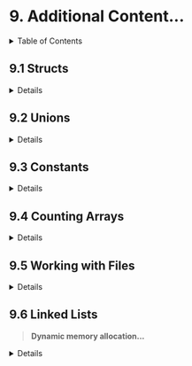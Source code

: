 # 9. Additional Content...

<details>
<summary>Table of Contents</summary>

- [9. Additional Content...](#9-additional-content)
  - [9.1 Structs](#91-structs)
    - [Creating a Structure Template](#creating-a-structure-template)
    - [Structure Variables](#structure-variables)
    - [Challenge #1 - Initialize \& Print Date Variable (Struct)](#challenge-1---initialize--print-date-variable-struct)
    - [Typedef \& Structures](#typedef--structures)
    - [Chall.#2 - General FunctionZ to use Input \& Print of a struct](#chall2---general-functionz-to-use-input--print-of-a-struct)
    - [Chall.#3 - Find the Next Date](#chall3---find-the-next-date)
    - [Initializing a Struct in C (Variables)](#initializing-a-struct-in-c-variables)
    - [Chall.#4 - Input Point \& Print Point](#chall4---input-point--print-point)
    - [Static Array of Structs](#static-array-of-structs)
    - [Writing Associate Logical Functions](#writing-associate-logical-functions)
    - [Composing struct inside another struct](#composing-struct-inside-another-struct)
    - [Structs as the BASIS for more Advanced Topics](#structs-as-the-basis-for-more-advanced-topics)
  - [9.2 Unions](#92-unions)
    - [General Introduction](#general-introduction)
    - [Unions - Variables](#unions---variables)
    - [Usage, Practice, Examples](#usage-practice-examples)
      - [Example 01](#example-01)
      - [Example 02](#example-02)
    - [Additional Explanations and Examples (Pointers, Arrays...)](#additional-explanations-and-examples-pointers-arrays)
  - [9.3 Constants](#93-constants)
    - [Constants VS Variables](#constants-vs-variables)
    - [Syntax and usage of Constants](#syntax-and-usage-of-constants)
    - [Exclusive TIPS](#exclusive-tips)
    - [3 main reasons for using constants](#3-main-reasons-for-using-constants)
  - [9.4 Counting Arrays](#94-counting-arrays)
    - [Intro - Counting with Separated Counter Variables](#intro---counting-with-separated-counter-variables)
    - [Working with Counter Arrays](#working-with-counter-arrays)
      - [Counting Array - Learning the Concept](#counting-array---learning-the-concept)
    - [Basic Exercise #1 - Set 0-5](#basic-exercise-1---set-0-5)
    - [Basic Exercise #2 - Find Max Appearances (Set 0-9)](#basic-exercise-2---find-max-appearances-set-0-9)
    - [Moving forward with the Mapping](#moving-forward-with-the-mapping)
    - [Basic Exercise #3 - Find Max Appearances (Set 5-10)](#basic-exercise-3---find-max-appearances-set-5-10)
    - [Chall. #1 - Finding the lowercase letter that appears the most](#chall-1---finding-the-lowercase-letter-that-appears-the-most)
    - [Chall. #2 - Finding the uppercase letter that appears the most](#chall-2---finding-the-uppercase-letter-that-appears-the-most)
    - [Chall. #3 - Finding the letter that appears the most](#chall-3---finding-the-letter-that-appears-the-most)
  - [9.5 Working with Files](#95-working-with-files)
    - [What is a file \[as a stream of bytes\]](#what-is-a-file-as-a-stream-of-bytes)
    - [Examples of Stream already used (Input/Output/Error)](#examples-of-stream-already-used-inputoutputerror)
    - [Start with Files - Steps and Syntax in C](#start-with-files---steps-and-syntax-in-c)
    - [Creating and Reading from a File](#creating-and-reading-from-a-file)
    - [Intro to 6 basic functions for working with textual files](#intro-to-6-basic-functions-for-working-with-textual-files)
      - [`fgetc` (`r`)](#fgetc-r)
      - [`fputc` (`w`)](#fputc-w)
      - [`fprintf` (`w`) \& `fscanf` (`r`)](#fprintf-w--fscanf-r)
      - [`fputs` (`w`)](#fputs-w)
      - [`fgets` (`r`)](#fgets-r)
    - [Introducing EOF](#introducing-eof)
    - [Challenges](#challenges)
      - [Chall #1 - Number of Characters in a file](#chall-1---number-of-characters-in-a-file)
      - [Chall #2 - Number of Lines in a file](#chall-2---number-of-lines-in-a-file)
      - [Chall #3 - Writing Numbers and their Powers to a file](#chall-3---writing-numbers-and-their-powers-to-a-file)
      - [Chall #4 - Reading Numbers from a file](#chall-4---reading-numbers-from-a-file)
      - [Chall #5 - Calculate character appearances in a file](#chall-5---calculate-character-appearances-in-a-file)
      - [Chall #6 - lowerFrequencyAppearances for Lowercase letters](#chall-6---lowerfrequencyappearances-for-lowercase-letters)
      - [Chall #7 - Print Max Appearances Lowercase Letter in file](#chall-7---print-max-appearances-lowercase-letter-in-file)
  - [9.6 Linked Lists](#96-linked-lists)
    - [Creating a Linked List](#creating-a-linked-list)
    - [Count of Nodes in a List](#count-of-nodes-in-a-list)
    - [How to use bool Data Types?](#how-to-use-bool-data-types)
    - [Finding an Element within a List](#finding-an-element-within-a-list)
    - [Count the number of values in a List](#count-the-number-of-values-in-a-list)

</details>

## 9.1 Structs

<details>
<summary>Details</summary>

### Creating a Structure Template

```c
struct <struct-name>{
    <type><field-name>;
    <type><field-name>;
    ...
    <type><field-name>;
};
```

<details>
<summary>More examples</summary>

```c
// Date struct
struct date{
    int day;
    int month;
    int year;
};

// Point struct
struct point{
    int x;
    int y;
};

// Address struct
struct address{
    char state[20];
    char city[10];
    char street[15];
    int number;
};
```

> It's like a big variable: a big box for small boxes

</details>

### Structure Variables

<details>
<summary>Explanation</summary>

Declaring a variable of some structure type

```c
struct <name> <variable>
struct date myDate1, myDate2;
```

Access to variable's fields (**dot-notation**)

```c
<variable>.<field>

myDate1.day = 6;
myDate1.month = 2;
myDate1.year = 2023;
scanf("%d", &myDate.month);
printf("%d", myDate.year);
```
</details>

### Challenge #1 - Initialize & Print Date Variable (Struct)

```c
#include <stdio.h>

struct point{
    int x;
    int y;
};

struct date{
    int day;
    int month;
    int year;
};

int main(){

    struct point p1;
        printf("Enter x coordinate: ");
        scanf("%d", &p1.x);
        printf("Enter y coordinate: ");
        scanf("%d", &p1.y);
    printf("The point is (%d,%d) \n", p1.x, p1.y);

    struct date birthday;
        printf("Enter your birthday (day): ");
        scanf("%d", &birthday.day);
        printf("Enter your birthday (month): ");
        scanf("%d", &birthday.month);
        printf("Enter your birthday (year): ");
        scanf("%d", &birthday.year);
    printf("Your birthday is %d-%d-%d \n", birthday.day, birthday.month, birthday.year);

    return 0;
}
```

### Typedef & Structures

<details>
<summary>Explanation</summary>

```c
// How to name variables?

// 1. Classic
int grade_math, grade_physics;

// 2. New mechanism
typedef int GRADE;
GRADE math;
GRADE physics;
```

```c
// How to apply 'typedef' to Structs

// 1. Classic
struct date{
    int day;
    int month;
    int year;
};

struct date myDate1, myDate2;

// 2. New mechanism
typedef struct date{
    int day;
    int month;
    int year
}Date;

Date myDate1, myDate2;
```

```c
// 'typedef' wonders

// 1. Example 01 
void printDate(Date dt){
    printf("Date = %d-%d-%d ", dt.year, dt.month, dt.day);
}

// 2. Exammple 02
Date inputDate(){
    Date dt;
    printf("Enter day (1-31): ");
    scanf("%d", &dt.day);
        // initialize Month and Year
    return dt;
}
```

</details>

### Chall.#2 - General FunctionZ to use Input & Print of a struct

```c
#include <stdio.h>

typedef struct date{
    int day;
    int month;
    int year;
}Date;

void printDate(Date dt){
    printf("Date = %d-%d-%d \n\n", dt.year, dt.month, dt.day);
}

Date inputDate(){
    Date dt;
    printf("- Enter day: ");
    scanf("%d", &dt.day);
    printf("- Enter month: ");
    scanf("%d", &dt.month);
    printf("- Enter year: ");
    scanf("%d", &dt.year);
    return dt;
}

int main(){
    Date birthday, today;
    puts("When's your birthday?");
    birthday = inputDate();
    printDate(birthday);
    puts("Today is ...?");
    today = inputDate();
    printDate(today);
    return 0;
}
```


### Chall.#3 - Find the Next Date

- Write a function that
  - Receives a 'date' variable
  - Find and print the NEXT day on the calendar

```c
#include <stdio.h>

typedef struct date{
    int day;
    int month;
    int year;
}Date;

void printNextDay(Date dt){

    printf("Given date = %d-%.2d-%.2d \n", dt.year, dt.month, dt.day);

    if ((dt.month == 2) && (dt.day == 28)){
        dt.month++;
        dt.day=1;
    } else if ((dt.month == 1 || 3 || 5 || 7 || 8 || 10) && (dt.day == 31)){
        dt.month++;
        dt.day=1;
    } else if ((dt.month == 4 || 6 || 9 || 11) && (dt.day == 30)){
        dt.month++;
        dt.day=1;
    } else if ((dt.month == 12) && (dt.day == 31)){
        dt.month = 1;
        dt.day = 1;
        dt.year++;
    } else dt.day++;

    printf("Next day = %d-%.2d-%.2d \n", dt.year, dt.month, dt.day);
}


Date inputDate(){
    Date dt;
    printf("- Enter day: ");
    scanf("%d", &dt.day);
    printf("- Enter month: ");
    scanf("%d", &dt.month);
    printf("- Enter year: ");
    scanf("%d", &dt.year);
    return dt;
}

int main(){
    Date userDate;
    puts("Provide a date to calculate its next day!");
    userDate = inputDate();
    if ((userDate.day < 1) || (userDate.day > 31) || (userDate.month < 1) || (userDate.month > 12))
        puts("Wrong date, please try again");
    else printNextDay(userDate);
    return 0;
}
```

### Initializing a Struct in C (Variables)

<details>
<summary>Explanation</summary>

Different ways to initialize Struct Variables:

```c
#include <stdio.h>

typedef struct point{
    int x;
    int y;
}Point;

int main(){

    // Declare a 'Point' var (without initialization)
    Point p1;

    // Initializing a 'Point' var (fields in order)
    Point p2 = {5,7};

    // Using Designated Initializer
    Point p3 = {.x = 3, .y = 4};

    // Using Designated Initializer (not in order)
    Point p4 = {.y = 10, .x = 2};

    // Designated Initializer (other fields initialized with 0)
    Point p5 = {.x = 1};


    // PRINT 'EM ALL
    printf("p1) x=%d y=%d \n", p1.x, p1.y);
    printf("p2) x=%d y=%d \n", p2.x, p2.y);
    printf("p3) x=%d y=%d \n", p3.x, p3.y);
    printf("p4) x=%d y=%d \n", p4.x, p4.y);
    printf("p5) x=%d y=%d \n", p5.x, p5.y);

    return 0;
}
```

> Mind data types!

</details>


### Chall.#4 - Input Point & Print Point

- Write 2 functions:
  - #1: Gets a point variable and prints its information
  - #2: responsible for getting a point input from the user and then return it

```c
#include <stdio.h>

typedef struct point{
    int x;
    int y;
}Point;

void printPoint(Point p){
    printf("x=%d y=%d \n", p.x, p.y);
}

Point inputPoint(){
    Point p;
    printf("- Enter x: ");
    scanf("%d", &p.x);
    printf("- Enter y: ");
    scanf("%d", &p.y);
    return p;
}

int main(){

    puts("Provide coordinates for a Point");
    Point p = inputPoint();
    printPoint(p);
    return 0;
}
```


### Static Array of Structs

```c
#include <stdio.h>
#define SIZE 5

typedef struct point{
    int x;
    int y;
}Point;


int main(){

    // Creating a 'Static Array of Points'
    Point pointsArr[SIZE];
    int i;

    // // Reading Input to the first point element in array
    // printf("- Enter x: ");
    // scanf("%d", &pointsArr[0].x);
    // printf("- Enter y: ");
    // scanf("%d", &pointsArr[0].y);

    // Iterating over all elements (reading input for each)
    for (i=0; i<SIZE; i++){
        printf("Enter x for point %d: ", i+1);
        scanf("%d", &pointsArr[i].x);
        printf("Enter y for point %d: ", i+1);
        scanf("%d", &pointsArr[i].y);
    }

    // Accessing and printing all elements in array
    for (i=0; i<SIZE; i++){
        printf("point %d: x=%d y=%d \n", i+1, pointsArr[i].x, pointsArr[i].y);
    }

    return 0;
}
```

> Can `main` be broken into different functions? Mind *struct* and *array* features...

<details>
<summary>@ChatGPT's</summary>

```c
#include <stdio.h>
#define SIZE 5

typedef struct point{
    int x;
    int y;
}Point;

void input_points(Point arr[], int size){
    int i;
    for (i=0; i<size; i++){
        printf("Enter x for point %d: ", i+1);
        scanf("%d", &arr[i].x);
        printf("Enter y for point %d: ", i+1);
        scanf("%d", &arr[i].y);
    }
}

void print_points(Point arr[], int size){
    int i;
    for (i=0; i<size; i++){
        printf("point %d: x=%d y=%d \n", i+1, arr[i].x, arr[i].y);
    }
}

int main(){

    Point pointsArr[SIZE];

    input_points(pointsArr, SIZE);
    print_points(pointsArr, SIZE);

    return 0;
}
```

</details>

<!--
```c
#include <stdio.h>
#define SIZE 5

typedef struct point{
    int x;
    int y;
}Point;


void printPointsArr(Point pointsArr[SIZE]){
    int i;
    for (i=0; i<SIZE; i++){
        printf("point %d: x=%d y=%d", i+1, pointsArr[i].x, pointsArr[i].y);
    }
}

Point inputPoint(){
    Point pointsArr[SIZE];
    int i;
    for (i=0; i<SIZE; i++){
        printf("Enter x for point %d: ", i+1);
        scanf("%d", &pointsArr[i].x);
        printf("Enter y for point %d: ", i+1);
        scanf("%d", &pointsArr[i].y);
    }
    return pointsArr[SIZE];
}


int main(){
    puts("Provide data for 5 Points!");
    Point pointsArr[SIZE] = inputPoint();
    printPointsArr(pointsArr[SIZE]);
    return 0;
}
```
-->


### Writing Associate Logical Functions

> Relational Operators: `<, >, <=, >=, !=, ==`

```c
#include <stdio.h>

typedef struct point{
    int x;
    int y;
}Point;

int equalPoint(Point p1, Point p2){   
    return (p1.x == p2.x && p1.y == p2.y) ? 1:0;
}

int main(){

    Point p1={4,4}, p2={4,4};

    if (equalPoint(p1,p2))
        puts("Points are the samey!");
    else puts("Points not equal dawg");

    return 0;
}
```

<!--ALSO used for emp1 age, id, etck-->

<!--
### Comprehensive Exercise - Rational Numbers Struct

<details>
<summary>Request</summary>

- Design and develop a rational number struct called Rational.
  - A rational number consists of two parts: numerator + denominator (eg. 1/3, 2/5, 7/3)
- Provide increment, decrement, addition, substraction, multiplication, division, smaller, bigger, equal and not equal functions to make relational/mathematical operatations on variables of a rational type.
- Write a main function to check out the correctness of your functions. Print the results before and after any operation that you do.

</details>


```c
#include <stdio.h>

typedef struct rational{
    int nume;   // numerator
    int deno;   // denominator
}Rational;

void increment(Rational *rPtr){
    (*rPtr).nume += (*rPtr).deno;
}

void decrement(Rational *rPtr){
    (*rPtr).nume -= (*rPtr).deno;
}

Rational addition(Rational rn1, Rational rn2){
    Rational result;
    result.deno = rn1.deno*rn2.deno;
    result.nume = rn1.nume*rn2.deno + rn2.nume*rn1.deno;
    return result;
}

Rational subtraction(Rational rn1, Rational rn2){
    Rational result;
    result.deno = rn1.deno*rn2.deno;
    result.nume = rn1.nume*rn2.deno - rn2.nume*rn1.deno;
    return result;
}

Rational multiplication(Rational rn1, Rational rn2){
    Rational result;
    result.deno = rn1.deno*rn2.deno;
    result.nume = rn1.nume*rn2.nume;
    return result;
}

Rational division(Rational rn1, Rational rn2){
    Rational result;
    result.deno = rn1.deno*rn2.nume;
    result.nume = rn1.nume*rn2.deno;
    return result;
}

int smaller(Rational rn1, Rational rn2){
    rn1.deno *= rn2.deno;
    rn2.deno *= rn1.deno;
    rn1.nume *= rn2.deno;
    rn2.nume *= rn1.deno;
    printf("%d VS %d \n", rn1.nume, rn2.nume);
    return (rn1.nume < rn2.nume) ? 0:1;
}


int main(){

    Rational rn1={3,4}, rn2={2,5};

    // printf("rn1) nume=%d deno=%d", rn1.nume, rn1.deno);
    // increment(rn1);
    // printf("rn1)  nume=%d deno=%d", rn1.nume, rn1.deno);

    Rational addResult = addition(rn1, rn2);
    printf("%d/%d \n", addResult.nume, addResult.deno);

    Rational subResult = subtraction(rn1, rn2);
    printf("%d/%d \n", subResult.nume, subResult.deno);

    Rational mulResult = multiplication(rn1, rn2);
    printf("%d/%d \n", mulResult.nume, mulResult.deno);

    Rational divResult = division(rn1, rn2);
    printf("%d/%d \n", divResult.nume, divResult.deno);


    if (smaller(rn1, rn2)) printf("'%d/%d' < '%d/%d' \n", rn1.nume, rn1.deno, rn2.nume, rn2.deno);

    return 0;
}
```
-->

### Composing struct inside another struct

```c
#include <stdio.h>

typedef struct point{
    int x;
    int y;
}Point;

typedef struct circle{
    Point center;
    double radius;
}Circle;


int main(){

    Point p1 = {3,5};
    Circle c1;
    Circle c2 = {2,6,8.8};

    c1.radius = 4.4;
    c1.center = p1;

    printf("C1: center=(x=%d y=%d) radius=%.2f \n", \
    p1.x, p1.x, c1.radius);
    printf("C2: center=(x=%d y=%d) radius=%.2f \n", \
    c2.center.x, c2.center.y, c2.radius);

    return 0;
}
```

### Structs as the BASIS for more Advanced Topics

- Structs as BASIS for Data Structures (Linked Lists, Trees, etc.)

</details>

## 9.2 Unions

<details>
<summary>Details</summary>

### General Introduction

- Useful for embedded devices (memory map registers to communicate with peripherals)
- == User Defined Data Type (as Structs)
- Collection of elements/variables of different types **stored in the same memory region**

### Unions - Variables

```c
union <union-name> {
    datatype1 field1;
    datatype2 field2;
};
```

```c
union info{
    char firstName[20];
    int age;
};

union minMax{
    int min;
    int max;
    double average;
};
```

### Usage, Practice, Examples

Difference with *Sructs* & COMPLETE examples

```markdown
STRUCT --> Separate block of memory for each variable
UNION ---> One memory region SHARED (size == max datatype size) // data overlaps
```

#### Example 01

```c
#include <stdio.h>
#include <string.h>

struct info_struct{       // 24 BYTES!!
    char firstName[20];     // 20 bytes
    int age;                // 4 bytes
};  

union info_union{         // 20 BYTES!!
    char firstName[20];     // 20 bytes
    int age;                // ~~4 bytes~~
};


int main(){

    union info_union myVar1;

    myVar1.age = 30;
    printf("Age: %d \n", myVar1.age);

    strcpy(myVar1.firstName, "supdawg!");
    printf("Name: %s \n", myVar1.firstName);

    printf("Age: %d (OVERLAPPED) \n", myVar1.age);

    return 0;
}
```
#### Example 02

```c
#include <stdio.h>

struct point_struct{
    int x;
    int y;
};

union point_union{
    int x;
    int y;
};

int main(){

    struct point_struct p1; // 8 bytes!!
    p1.x = 5;   // 4 bytes
    p1.y = 7;   // 4 bytes
    printf("p1_struct: x=%d y=%d \n", p1.x, p1.y);
    
    union point_union p2;   // 4 bytes!!
    p2.x = 4;   // ~~4 bytes~~
    printf("p2_union: x=%d y=%d \n", p2.x, p2.y);
    p2.y = 6;   // 4 bytes
    printf("p2_union: x=%d y=%d \n", p2.x, p2.y);

    return 0;
}
```


### Additional Explanations and Examples (Pointers, Arrays...)

```c
#include <stdio.h>
#define SIZE 3

/*
struct Student_struct{      // 16 bytes (??)
    int ID;                   // 4 bytes
    double GPA;               // 8 bytes
};
*/


typedef union student{      // 8 bytes  --> Store capacity for either ID or GPA!
    int ID;                   // ~~4 bytes~~
    double GPA;               // 8 bytes
}Student;


int main(){

    Student s1;
    Student *ptrS2;

    printf("Size of s1 union = %lu \n", sizeof(s1));
    printf("Size of ptrS2 union = %lu \n", sizeof(ptrS2));

    s1.ID = 5;
    printf("s1.ID = %d \n", s1.ID);

    ptrS2 = &s1;
    ptrS2->ID = 10;
    printf("s1.ID = %d \n", s1.ID);



    Student sArr[SIZE];
    int i;

    for (i=0; i<SIZE; i++){
        printf("Enter ID for s%d: ", i+1);
        scanf("%d", &sArr[i].ID);
    }

    for (i=0; i<SIZE; i++){
        printf("Student #%d ID = %d \n", i+1, sArr[i].ID);
    }


    /*
    struct Student_struct s1_s;
    printf("Size of s1 struct = %lu \n", sizeof(s1_s));
    */


    return 0;
}
```

</details>

## 9.3 Constants

<details>
<summary>Details</summary>

### Constants VS Variables

- Variables (`int`, `float`, `char`...) may change over time
- Constants DON'T!

### Syntax and usage of Constants

```c
// Add 'const' to the var declaration
const int year = 2000;
```

<!-- - Any attempt to change the value of `const` will lead to Compilation Error! -->

### Exclusive TIPS

1. "Default" usage of constants in C Language

```c
// Datatype 'int' is ASSUMED
const age = 35;
```

2. A pointer to a constant! == `const int *ptr;`
   - Value we're pointing to CAN'T BE CHANGED.
   - Pointer itself CAN BE CHANGED.


3. Constant pointer to var == `int *const ptr;`
   -  Value we're pointing to CAN BE CHANGED
   -  Pointer itself CAN'T BE CHANGED


```c
#include <stdio.h>

int main(){

    // Create constant vars
    const int age1 = 20;
    const int age2 = 25;

    // Create constant pointer that points to var 'age1'
    int *const ptr1 = &age1;
    printf("var1=%d var2=%d\n", age1, age2);
    

    // Modify var 'age1' value, not the actual pointer!
    *ptr1 = 30;
    printf("var1=%d var2=%d\n", age1, age2);
    

    // // To-fail attempt to change the pointer itself
    // ptr = &age2;

    printf("var1=%d var2=%d\n", age1, age2);
}
```

<!--
```c
#include <stdio.h>


int main(){

    // Create vars n1, n2 + constant vars n3, n4
    int n1 = 10;
    int n2 = 15;
    const int n3 = 20;
    const int n4 = 25;
    printf("Vars = %d %d %d %d\n", n1, n2, n3, n4);

    // Create pointers and constant pointers!
    const int *ptr1 = &n1;
    int *const ptr2 = &n2;
    const int *ptr3 = &n3;
    int *const ptr4 = &n4;  // Compiler Warning: initialization discards 'constant' qualifier from pointer target type 
    printf("Ptrs = %d %d %d %d\n", *ptr1, *ptr2, *ptr3, *ptr4);


    /*
    // Create constant pointer that points to var 'age1'
    int *const ptr1 = &age1;
    printf("var1=%d var2=%d\n", age1, age2);
    

    // Modify var 'age1' value, not the actual pointer!
    *ptr1 = 30;
    printf("var1=%d var2=%d\n", age1, age2);
    

    // // To-fail attempt to change the pointer itself
    // ptr = &age2;

    printf("var1=%d var2=%d\n", age1, age2);
    */
    

    return 0;
}
```
-->

4. Constant pointer pointing to constant integer. Neither the Pointer nor the Value can be changed. BOTH ARE CONSTANTS! == `const int *const ptr;`


### 3 main reasons for using constants

1. Performance! == Easier compiling if large program
2. Defense! == Ensure values may not change 
3. Code Readability

</details>


## 9.4 Counting Arrays

<details>
<summary>Details</summary>

### Intro - Counting with Separated Counter Variables

<details>
<summary>Intro</summary>


- Counting Appearances of Array with values {0,1}
  1. Given an array of a given size... The array consists only of values {0,1}. Eg. `0,1,0,1,0,0,1,0`
  2. We would like to know number of appearances of value 0 and value 1 in the array.
  3. Create two variables `count0` and `count1` and iterate 

- Counting with values {0,1,2}

```c
#include <stdio.h>
#define SIZE 8

int main(){

    int arr[SIZE] = {0,2,0,1,0,0,2,0};
    int count0, count1, count2;
    int i;

    for (i=0; i<SIZE; i++){
        if (0 == arr[i]) count0++;
        else if (1 == arr[i]) count1++;
        else if (1 == arr[i]) count1++;
        else if (2 == arr[i]) count2++;
    }

    printf("Number of '0' = %d \n", count0);
    printf("Number of '1' = %d \n", count1);
    printf("Number of '2' = %d \n", count2);

    return 0;
}
```

- What if the possibilities are now 5? What if 10? 100??

</details>

### Working with Counter Arrays

<details>
<summary>Transition</summary>

- Counting Array for values {0,1,2}
  1. We know the values can be {0,1,2}... Hence we need 3 'counting variables'.
  2. Let's create a sequence/array for counting. A sequence of 3 'counting variables' == `countArr={0,1,2}`
  3. Similarly, 3 variables to count.

```c
#include <stdio.h>
#define SIZE 8

int main(){

    int arr[SIZE] = {0,2,0,1,0,0,2,0};
    int countArr[3];
    int i;

    for (i=0; i<SIZE; i++){
        if (0 == arr[i]) countArr[0]++;
        else if (1 == arr[i]) countArr[1]++;
        else if (2 == arr[i]) countArr[2]++;
    }

    printf("Number of '0' = %d \n", countArr[0]);
    printf("Number of '1' = %d \n", countArr[1]);
    printf("Number of '2' = %d \n", countArr[2]);

    return 0;
}
```

> Still too many dependencies!!

#### Counting Array - Learning the Concept

- What value can each of the elements in the `sourceArr` have? -> {0,1,2}
- Mapping `sourceArr` values to the `countArr` indexes -> (if ... foo++)

```c
#include <stdio.h>
#define SIZE 8

int main(){

    int sourceArr[SIZE] = {0,2,0,1,0,0,2,0};
    int countArr[3] = {0};
    int i;

    for (i=0; i<SIZE; i++){
        countArr[sourceArr[i]]++;
    }

    printf("Number of '0' = %d \n", countArr[0]);
    printf("Number of '1' = %d \n", countArr[1]);
    printf("Number of '2' = %d \n", countArr[2]);

    return 0;
}
```

<!-- > It works because values == indexes! -->

</details>

### Basic Exercise #1 - Set 0-5

```c
#include <stdio.h>
#define SIZE 8

int main(){

    int sourceArr[SIZE] = {0,5,2,4,3,4,2,0};
    int countArr[6] = {0};
    int i;

    for (i=0; i<SIZE; i++)
        countArr[sourceArr[i]]++;

    for (i=0; i<6; i++)
        printf("Number of '%d' = %d \n", i, countArr[i]);

    return 0;
}
```

### Basic Exercise #2 - Find Max Appearances (Set 0-9)

- Write a program that initializes an array with 20 elements. Each element can be a number with only 1 digit ({0-9}).
- Using 'Counting Array', find which value appears the most in the 'Source Array'. Print this value and the number of its appearances.

<details>
<summary>Snippet</summary>

```c
#include <stdio.h>
#define SIZE 20
#define VALUES 10

int main(){

    int mostValue, mostTimes;
    int sourceArr[SIZE] = {0,5,4,9,5,8,2,3,1,5,4,9,5,5,2,7,6,5,4,1};
    int countArr[VALUES] = {0};
    int i;

    for (i=0; i<SIZE; i++)
        countArr[sourceArr[i]]++;

    for (i=0; i<VALUES; i++){
        if (countArr[i] > mostTimes){
            mostValue=i;
            mostTimes=countArr[i];
        } 
    }

    printf("The value of %d appeared most of the times. Total of %d appearances \n", mostValue, mostTimes);

    return 0;
}
```
</details>

<details>
<summary>@Vlad's</summary>

```c
#include <stdio.h>
#define SIZE 20
#define VALUES 10

int main(){

    int maxIndex;
    int sourceArr[SIZE] = {0,5,4,9,5,8,2,3,1,5,4,9,5,5,2,7,6,5,4,1};
    int countArr[VALUES] = {0};
    int i;

    for (i=0; i<SIZE; i++)
        countArr[sourceArr[i]]++;

    for (i=0; i<VALUES; i++)
        if (countArr[i] > maxIndex)
            maxIndex = i;

    printf("The value of %d appeared most of the times. Total of %d appearances \n", maxIndex, countArr[maxIndex]);

    return 0;
}
```

</details>


### Moving forward with the Mapping

- Now what if `sourceArr` values were only {5-10}?
  - Still 5 possible values but not CORRESPONDING with the indexes.
  - We can't map DIRECTLY now...
  - But can still do: src.value5 = count.index0, 6 = 1, etc etc
  - Therefore `countArr[sourceArr[i-5]]`


### Basic Exercise #3 - Find Max Appearances (Set 5-10)

- Write a program that initializes an array with 8 elements. Each element can have a value in the range of {5-10}
- Using 'Counting Array' and 'Appropiate Mapping', find which value appears the most in the 'Source Array'. Also, print this value and the number of its appearances.


```c
#include <stdio.h>
#define SIZE 8
#define VALUES 6

int main(){

    int sourceArr[SIZE] = {7,5,6,9,6,7,10,7};
    int countArr[VALUES];
    int i, maxIndex;

    for (i=0; i<SIZE; i++)
        countArr[sourceArr[i]-5]++;

    for (i=0; i<VALUES; i++)
        if (countArr[i] > countArr[maxIndex])
            maxIndex=i;

    printf("The value of %d appeared most of the times. Total of %d appearances \n", \
    maxIndex+5, countArr[maxIndex]);

    return 0;
}
```

### Chall. #1 - Finding the lowercase letter that appears the most

- Write a program that initializes an array of lowercase letters {a-z}
- Using 'Counting Array' and 'Appropiate Mapping', find which lowercase letter appears the most in the 'Source Array'.
  - Also, print its value and the number of its appearances.
- Example: `sourceArray = {k,i,b,r,c,k,z,m};` // The letter 'k' appeared most of the times. Total of '2' appearances.

<!--ASCII??-->

<details>
<summary>Snippet</summary>

```c
/* ASCII
    a = 97
    z = 122
    '-97'
*/

#include <stdio.h>
#define SIZE 8
#define VALUES 26

int main(){

    char sourceArr[SIZE] = {'k','i','b','r','c','k','z','m'};
    int countArr[VALUES];
    int i, maxIndex;

    for (i=0; i<SIZE; i++)
        countArr[sourceArr[i]-'a']++;

    for (i=0; i<VALUES; i++)
        if (countArr[i] > countArr[maxIndex])
            maxIndex = i;

    printf("Letter %c appeared the most (%d times) \n", maxIndex+'a', countArr[maxIndex]);

    return 0;
}
```

</details>

### Chall. #2 - Finding the uppercase letter that appears the most

<details>
<summary>Snippet</summary>

```c
/* ASCII
    a = 65
    z = 90
    '-65'
*/

#include <stdio.h>
#define SIZE 8
#define VALUES 26

int main(){

    char sourceArr[SIZE] = {'K','I','B','R','C','K','Z','M'};
    int countArr[VALUES];
    int i, maxIndex;

    for (i=0; i<SIZE; i++)
        countArr[sourceArr[i]-'A']++;

    for (i=0; i<VALUES; i++)
        if (countArr[i] > countArr[maxIndex])
            maxIndex = i;

    printf("Letter %c appeared the most (%d times) \n", maxIndex+'A', countArr[maxIndex]);

    return 0;
}
```

</details>

### Chall. #3 - Finding the letter that appears the most

- Write a program that initializes an array of lowercase, uppercase and space character { a-z | A-Z | ' ' }
  - `sourceArr[8] = {'K','O','c','R','C',' ','K','r'};`
- Using 'Counting Array' and 'Appropiate Mapping', find which **letter** appears the most in the 'Source Array'. Also, print its value and the number of its appearances.

```c
/* ASCII
    ' ' = 32    // we don't care
    'A' = 65
    'Z' = 90
    'a' = 97
    'z' = 122
*/

#include <stdio.h>
#define SIZE 8
#define VALUES 52

int main(){

    char arr[8] = {'K','O','c','R','C',' ','K','r'};
    int countArr[VALUES];   // 0-25=a-z, 26-51=A-Z;
    int i, maxIndex;


    for (i=0; i<SIZE; i++){
        if (arr[i] >= 'a' && arr[i] <= 'z')
            countArr[arr[i] - 'a']++;
        if (arr[i] >= 'A' && arr[i] <= 'Z')
            countArr[arr[i] - 'A' + 26]++;
    }


    for (i=0; i<VALUES; i++)
        if (countArr[i] > countArr[maxIndex])
            maxIndex = i;


    if (maxIndex < 26)
        printf("Letter %c appeared the most (%d times) \n", maxIndex + 'a', countArr[maxIndex]);
    else printf("Letter %c appeared the most (%d times) \n", maxIndex + 'A' - 26, countArr[maxIndex]);

    return 0;
}
```

<!-- SILLY PROTOTYPE
```c
/* ASCII
    ' ' = 32
    'A' = 65
    'Z' = 90
    'a' = 97
    'z' = 122
*/

#include <stdio.h>
#define SIZE 8
#define VALUES 53

int main(){

    char sourceArr[8] = {'K','O','c','R','C',' ','K','r'};
    int countArr[VALUES];
    int i, maxIndex;


    for (i=0; i<SIZE; i++){
        if (sourceArr[i] == ' ')
            countArr[0]++;
        if (sourceArr[i] >= 'A' && sourceArr[i] <= 'Z')
            countArr[sourceArr[i]-'A']++;
        if (sourceArr[i] >= 'a' && sourceArr[i] <= 'z')
            countArr[sourceArr[i]-'a']++;
    }


    for (i=0; i<VALUES; i++){
        if (countArr[i] > countArr[maxIndex])
            maxIndex = i;
    }

    printf("Letter %c appeared the most (%d times) \n", maxIndex+'A', countArr[maxIndex]);

    return 0;
}
```
-->


</details>

## 9.5 Working with Files

<details>
<summary>Details</summary>

### What is a file [as a stream of bytes]

- Two types
  - Textual files
  - Binary files
- Communication between files, programs, devices...

### Examples of Stream already used (Input/Output/Error)

- Keyboard -> Input stream -> Queue structure -> Standard input (Stdin) -> Program (`scanf`)
- Program -> Output structure -> Standard Output / Standard Error -> Screen
- **NOW**: read from file && write to file

### Start with Files - Steps and Syntax in C

<details>
<summary>Explanation</summary>

```c
#include <stdio.h>

int main(){

    // int* p;
    // double* p2;

    // 1. Creating a Pointer that points to a FILE type
    FILE* fp;

    /*  2. Open/access a file
    fp = fopen(<filename> <typeOfOperation>);
    Types of operation:
        - w = writing
        - r = reading
        - a = appending
    */
    fp = fopen();


    // 3. Make sure the open operation was successful
    if (fp!=NULL)

    // 4. After operations, close the file!
    fclose(fp);


    return 0;
}
```

</details>

### Creating and Reading from a File

```c
#include <stdio.h>

int main(){

    FILE* fp;

    fp = fopen("supdawg.md","w");

    if (fp==NULL) puts("Failed to Open File");
    else{
        puts("File Opened for Writing!");
        fclose(fp);
    } 

    return 0;
}
```

### Intro to 6 basic functions for working with textual files

```markdown
r) fgetc(<ptr_to_file>)
w) fputc(<char>, <ptr>)
w) fprintf(<ptr>, <placeholder>, <parameters>)
r) fscanf(<ptr>, <placeholder>, <parameters>)
w) fputs(<string>,<ptr>)
r) fgets(<string>, <int/length_limit>, <ptr>)
```

<details>
<summary>One by one</summary>

#### `fgetc` (`r`)

```c
/*
    File 'supdawg.md' already exists.
    Contents = 'Hiya!'
*/

#include <stdio.h>

int main(){

    FILE* fp;
    char myChar1, myChar2;

    fp = fopen("supdawg.md","r");

    if (fp==NULL) puts("Failed to Open File");
    else{
        puts("File Opened for READING");
        myChar1 = fgetc(fp);
        printf("First character read = %c \n", myChar1);    // 'H'
        myChar2 = fgetc(fp);
        printf("Second character read = %c \n", myChar2);   // 'i'
        // fgetc(stdin); // ...
        fclose(fp);
    } 

    return 0;
}

/*
    NOTE: loops can be coded for a more complete program!
*/
```

#### `fputc` (`w`)

- Takes a char and a pointer to an file, writes it in
- NOTE: single quotes for chars, double quotes for strings!!

```c
#include <stdio.h>

int main(){

    FILE* fp;

    fp = fopen("supdawg.md","w");

    if (fp==NULL) puts("Failed to Open File");
    else{
        puts("--File Opened for WRITING--");
        fputc('H', fp);
        fputc('e', fp);
        fputc('y', fp);
        fclose(fp);
    } 

    return 0;
}
```

> Honorable mention to `putchar('a', stdout);`

#### `fprintf` (`w`) & `fscanf` (`r`)

- `fprintf` print [code variables] to file!!
  - returns number of bytes written!! <!--SOO-->
- it can also print to terminal if `fprintf(STDOUT, ...);`

```c
#include <stdio.h>

int main(){

    FILE* fp;
    int num = 6;
    int num2;

    fp = fopen("supdawg.md","w");

    if (fp==NULL) puts("Failed to Open File");
    else{
        puts("--File Opened for WRITING--");        
        fprintf(fp, "%d^2 = %d", num, num*num);
        fclose(fp);
    } 

    fp = fopen("supdawg.md","r");

    if (fp==NULL) puts("Failed to Open File");
    else{
        puts("--File Opened for READING--");        
        fscanf(fp, "%d", &num2);
        printf("Num from file = %d \n", num2);
        fclose(fp);
    }

    return 0;
}

```

#### `fputs` (`w`)

- MIND: **no 'newline'** (`\n`)!!

```c
#include <stdio.h>

int main(){

    FILE* fp;

    fp = fopen("supdawg.md","w");

    if (fp==NULL) puts("Failed to Open File");
    else{
        puts("--File Opened for WRITING--");
        fputs("Supdawg? \n", fp);
        fputs("C iz eazy don't ye see?", fp);
        fclose(fp);
    } 

    return 0;
}
```

#### `fgets` (`r`)

```c
#include <stdio.h>

int main(){

    FILE* fp;
    char myString[9];
    int count;

    fp = fopen("supdawg.md","r");

    if (fp==NULL) puts("Failed to Open File");
    else{
        puts("--File Opened for READING--");
        while (fgets(myString, 9, fp))
            printf("String #%d read: %s \n", ++count, myString);

        fclose(fp);
    } 

    return 0;
}
```

- [ ] REVIEW!

</details>

### Introducing EOF

- Remember `\0` represents end of string
  - Store *within* the string
- For **EOF**, generally `-1`
  - Not stored at the end of file!!
  - Specifier/indicator to the lower-level system
- NOTE: function `feof(fp);` 

```c
while (!(feof(fp)))
    // do smth before EOF
```


### Challenges

#### Chall #1 - Number of Characters in a file

- Write a program that opens a file for Reading and calculates number of characters (use `fgetc` to print each char)


```c
#include <stdio.h>

int main(){

    FILE* fp;
    char fileChar;
    int numChars;


    fp = fopen("supdawg.md","r");

    if (fp==NULL) puts("Failed to Open File");
    else{
        puts("--File Opened for READING-- \n");
        while ((fileChar = fgetc(fp)) != EOF){
            printf("%c %d \n", fileChar, fileChar);
            numChars++;
        }

        fclose(fp);
    } 

    printf("\nTotal num of chars = %d \n", numChars);
    return 0;
}
```

<!-- un-optimized

while (!(feof(fp))){
            fileChar = fgetc(fp);
            if (fileChar != -1){
                printf("%c %d \n", fileChar, fileChar);
                numChars++;
            }
-->


#### Chall #2 - Number of Lines in a file

- Write a program that returns number of lines in file

```c
#include <stdio.h>

int main(){

    FILE* fp;
    char fileChar;
    int numLines = 1;

    fp = fopen("supdawg.md","r");

    if (fp==NULL) puts("Failed to Open File");
    else{
        puts("--File Opened for READING-- \n");
        while ((fileChar = fgetc(fp)) != EOF)
            if (fileChar == 10)     // == '\n'
                numLines++;

        fclose(fp);
    } 

    printf("Total num of lines = %d \n", numLines);
    return 0;
}
```

<!--
while (!(feof(fp))){
    fileChar = fgetc(fp);
    if (fileChar == 10 || fileChar == -1)
        numLines++;
}
-->

#### Chall #3 - Writing Numbers and their Powers to a file

- Write program that will save into a file 10 natural numbers {1-10} and their powers.

```c
#include <stdio.h>

int main(){

    FILE* fp;
    int i;

    fp = fopen("supdawg.md","w");

    if (fp==NULL) puts("Failed to Open File");
    else{
        puts("--File Opened for WRITING-- \n");
        for (i=1; i<=10; i++)
            fprintf(fp, "%d %d \n", i, i*i);

        fclose(fp);
    } 

    return 0;
}
```

#### Chall #4 - Reading Numbers from a file

- Read numbers from previous files and print them to the terminal!

```c
/* APPROACH
    1. Take numbers two by two
    2. Take strings line by line
*/

#include <stdio.h>

int main(){

    FILE* fp;
    int i;
    int numFile, powerFile;
    char lineFile[10];

    fp = fopen("supdawg.md","r");

    if (fp==NULL) puts("Failed to Open File");
    else{
        puts("--File Opened for READING-- \n");
        
        // 1. Numbers two by two (as per lines)
        for (i=1; i<=10; i++){
            fscanf(fp, "%d %d", &numFile, &powerFile);
            printf("%d %d \n", numFile, powerFile);
        }
        
        // 2. Strings line by line
        /*  while (!(feof(fp))){
            printf("%s \n", lineFile);
            fgets(lineFile, 10, fp);
        } */

        fclose(fp);
    } 

    return 0;
}
```

#### Chall #5 - Calculate character appearances in a file

- Write a program that reads a 'filename' and a certain 'character' from the user.
- The program should calculate and print the total appearances of the character in the file.

> Filename: 'aptShowGcc.log'

```c
/* NOTE
    Filename == "aptShowGcc.log"
    'Assume file is in the same workspace as src-code,
    so we don't need to specify PATH!
*/

/* TROUBLESHOOTING
    - 'scanf("%s", filename);'
    - 'scanf(" %c", &charSearch);' 
    Mind lack of '&' and ' ' respectively!
*/

#include <stdio.h>

int main(){

    FILE* fp;
    char filename[40] = {0};
    char charSearch;
    int charNum;

    // User input
    puts("This program will search a character in a file and print its number of appearances");
    printf("Enter filename: ");     // Extension, PATH...
    scanf("%s", filename);
    printf("Enter character: ");
    scanf(" %c", &charSearch);

    // Retrieve file data
    fp = fopen(filename, "r");

    if (fp==NULL) puts("Failed to Open File");
    else{
        puts("--File Opened for READING-- \n");
        
        while (!feof(fp))
            if (fgetc(fp) == charSearch)
                charNum++;

        fclose(fp);
    } 

    printf("Char '%c' appeared '%d' times in file '%s' \n\n", charSearch, charNum, filename);

    return 0;
}
```

<!-- ALT
while ((charCurrent = fgetc(fp)) != EOF)
    if (charCurrent == charSearch)
        charNum++;
-->

#### Chall #6 - lowerFrequencyAppearances for Lowercase letters

- Write a program that
  - reads a 'filename' from the user
  - creates a 'frequencyAppearances' array for lowercase letters {a-z}
  - prints the number of times each lowercase letter appears in the file.

```c
#include <stdio.h>
#define VALUES 26

int main(){

    FILE* fp;
    char filename[40] = {0};
    int frequencyAppearances[VALUES] = {0}; // 0-a 1-b ... 25-z
    char currentChar;
    int i;
    
    printf("Enter filename: ");     // Extension, PATH...
    scanf("%s", filename);

    fp = fopen(filename, "r");

    if (fp==NULL) puts("Failed to Open File");
    else{
        puts("--File Opened for READING-- \n");
        
        while ((currentChar = fgetc(fp)) != EOF)
            if (currentChar >= 'a' && currentChar <= 'z')
                frequencyAppearances[currentChar-'a']++;

        fclose(fp);
    } 

    puts("Alphabetical order");
    for (i=0; i<VALUES; i++)
        printf("Letter '%c' appeared '%d' times \n", i+'a', frequencyAppearances[i]);

    // puts("Frequency order");

    return 0;
}
```

<!-- prototype OK
currentChar = 'a';
puts("Alphabetical order");
for (i=0; i<VALUES; i++)
    printf("Letter '%c' appeared '%d' times \n", currentChar++, frequencyAppearances[i]);
-->

#### Chall #7 - Print Max Appearances Lowercase Letter in file

- Write a program that
  - reads a filename from the user
  - creates a 'frequencyAppearances' array for lowercase letters {a-z}
  - prints the (first) character that appeared most of the times.


```c
#include <stdio.h>
#define VALUES 26

int main(){

    FILE* fp;
    char filename[40] = {0};
    int frequencyAppearances[VALUES] = {0}; // 0-a 1-b ... 25-z
    char currentChar;
    int i;
    int maxValue;
    char maxChar;
    
    printf("Enter filename: ");     // Extension, PATH...
    scanf("%s", filename);

    fp = fopen(filename, "r");

    if (fp==NULL) puts("Failed to Open File");
    else{
        puts("--File Opened for READING-- \n");
        
        while ((currentChar = fgetc(fp)) != EOF)
            if (currentChar >= 'a' && currentChar <= 'z')
                frequencyAppearances[currentChar-'a']++;

        fclose(fp);
    } 

    for (i=0; i<VALUES; i++){
        if (frequencyAppearances[i] > maxValue){
            maxValue = frequencyAppearances[i];
            maxChar = i + 'a';
        }
    }

    printf("Letter '%c' appeared the most ('%d' times) \n", maxChar, maxValue);

    return 0;
}
```

<details>
<summary>@Vlad's</summary>

```c
#include <stdio.h>
#define VALUES 26

int main(){

    FILE* fp;
    char filename[40] = {0};
    int frequencyAppearances[VALUES] = {0}; // 0-a 1-b ... 25-z
    char currentChar;
    int i;
    int maxIndex;
    
    printf("Enter filename: ");     // Extension, PATH...
    scanf("%s", filename);

    fp = fopen(filename, "r");

    if (fp==NULL) puts("Failed to Open File");
    else{
        puts("--File Opened for READING-- \n");
        
        while ((currentChar = fgetc(fp)) != EOF)
            if (currentChar >= 'a' && currentChar <= 'z')
                frequencyAppearances[currentChar-'a']++;

        fclose(fp);
    } 

    for (i=0; i<VALUES; i++)
        if (frequencyAppearances[i] > frequencyAppearances[maxIndex])
            maxIndex = i;

    printf("Letter '%c' appeared the most ('%d' times) \n", maxIndex + 'a', frequencyAppearances[maxIndex]);

    return 0;
}
```
</details>


</details>


## 9.6 Linked Lists

> **Dynamic memory allocation...**

<details>
<summary>Details</summary>

### Creating a Linked List

- Write a function that creates a Linked List.
- Receive numbers as input from the user
- Every received number should be added to the end of the list
- The "stopping condition" is input == -1
- Return the new list

> We don't use ARRAY because we don't know its 'SIZE' beforehand

```c
#include <stdio.h>
#define SIZE 20


typedef struct node{
    int data;
    struct node *next;
}Node;


Node *createListOfNumbers(){

    Node *head; // Always keep the 'head' of the linked list
    Node *cur_node;

    int num;

    printf("Please enter a num or '-1' to finish" );
    scanf("%d", &num);

    if (-1 == num) return NULL;

    head = (Node*)malloc(sizeof(Node));
    cur_node = head;
    cur_node -> data = num;

    printf("Please enter a num or '-1' to finish" );
    scanf("%d", &num);

    while (-1 != num){
        cur_node -> next = (Node*)malloc(sizeof(Node));
        cur_node = cur_node->next;
        cur_node -> data = num;
        printf("Please enter a num or '-1' to finish" );
        scanf("%d", &num);
    }

    cur_node -> next = NULL;
    return head;    // Address of first node in this list
}


int main(){

    puts("Sup dawg");

    return 0;
}
```

> - [ ] `malloc()` [info](https://www.tutorialspoint.com/c_standard_library/c_function_malloc.htm)

### Count of Nodes in a List
### How to use bool Data Types?
### Finding an Element within a List
### Count the number of values in a List

</details>